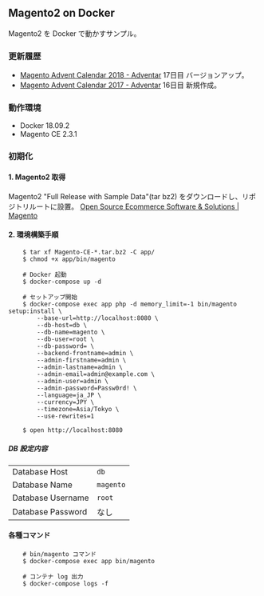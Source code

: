 ## Magento2 on Docker
Magento2 を Docker で動かすサンプル。

### 更新履歴
- [Magento Advent Calendar 2018 - Adventar](https://adventar.org/calendars/3176) 17日目 バージョンアップ。
- [Magento Advent Calendar 2017 - Adventar](https://adventar.org/calendars/2349) 16日目 新規作成。

### 動作環境
- Docker 18.09.2
- Magento CE 2.3.1

### 初期化
#### 1. Magento2 取得
Magento2 "Full Release with Sample Data"(tar bz2) をダウンロードし、リポジトリルートに設置。
[Open Source Ecommerce Software & Solutions | Magento](https://magento.com/tech-resources/download)

#### 2. 環境構築手順

        $ tar xf Magento-CE-*.tar.bz2 -C app/
        $ chmod +x app/bin/magento

        # Docker 起動
        $ docker-compose up -d

        # セットアップ開始
        $ docker-compose exec app php -d memory_limit=-1 bin/magento setup:install \
            --base-url=http://localhost:8080 \
            --db-host=db \
            --db-name=magento \
            --db-user=root \
            --db-password= \
            --backend-frontname=admin \
            --admin-firstname=admin \
            --admin-lastname=admin \
            --admin-email=admin@example.com \
            --admin-user=admin \
            --admin-password=Passw0rd! \
            --language=ja_JP \
            --currency=JPY \
            --timezone=Asia/Tokyo \
            --use-rewrites=1

        $ open http://localhost:8080

##### DB 設定内容

|  |  |
|:--|:--|
| Database Host | `db` |
| Database Name | `magento` |
| Database Username | `root` |
| Database Password | なし |

#### 各種コマンド

        # bin/magento コマンド
        $ docker-compose exec app bin/magento

        # コンテナ log 出力
        $ docker-compose logs -f
